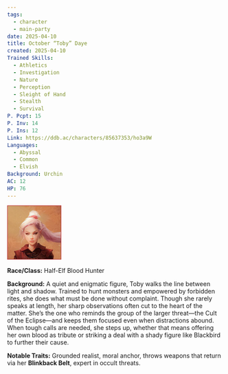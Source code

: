 ```yaml
---
tags:
  - character
  - main-party
date: 2025-04-10
title: October “Toby” Daye
created: 2025-04-10
Trained Skills:
  - Athletics
  - Investigation
  - Nature
  - Perception
  - Sleight of Hand
  - Stealth
  - Survival
P. Pcpt: 15
P. Inv: 14
P. Ins: 12
Link: https://ddb.ac/characters/85637353/ho3a9W
Languages:
  - Abyssal
  - Common
  - Elvish
Background: Urchin
AC: 12
HP: 76
---
```








![toby_daye.png](/images/toby_daye.png)

**Race/Class:** Half-Elf Blood Hunter  

**Background:** A quiet and enigmatic figure, Toby walks the line between light and shadow. Trained to hunt monsters and empowered by forbidden rites, she does what must be done without complaint. Though she rarely speaks at length, her sharp observations often cut to the heart of the matter. She’s the one who reminds the group of the larger threat—the Cult of the Eclipse—and keeps them focused even when distractions abound. When tough calls are needed, she steps up, whether that means offering her own blood as tribute or striking a deal with a shady figure like Blackbird to further their cause.  

**Notable Traits:** Grounded realist, moral anchor, throws weapons that return via her **Blinkback Belt**, expert in occult threats.